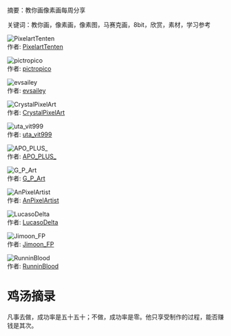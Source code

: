 摘要：教你画像素画每周分享  

关键词：教你画，像素画，像素图，马赛克画，8bit，欣赏，素材，学习参考  

![PixelartTenten](https://pbs.twimg.com/media/GwIYTzrW8AEAWI9?format=png&name=small)  
作者: [PixelartTenten](https://x.com/PixelartTenten)  

![pictropico](https://pbs.twimg.com/media/GwG8o-xaUAA8HNG?format=jpg&name=medium)  
作者: [pictropico](https://x.com/pictropico)  

![evsailey](https://pbs.twimg.com/media/GwKsg1QWQAEHbCV?format=png&name=medium)  
作者: [evsailey](https://x.com/evsailey)  

![CrystalPixelArt](https://pbs.twimg.com/media/GwJNuWFXAAAuoxw?format=png&name=medium)  
作者: [CrystalPixelArt](https://x.com/CrystalPixelArt)  

![uta_vit999](https://pbs.twimg.com/media/GwIizxNaIAERquL?format=png&name=900x900)  
作者: [uta_vit999](https://x.com/uta_vit999)  

![APO_PLUS_](https://pbs.twimg.com/media/GwNP3WQbkAA81_g?format=png&name=medium)  
作者: [APO_PLUS_](https://x.com/APO_PLUS_)  

![G_P_Art](https://pbs.twimg.com/media/GwENeQpXkAEe9mz?format=png&name=medium)  
作者: [G_P_Art](https://x.com/G_P_Art)  

![AnPixelArtist](https://pbs.twimg.com/media/GwLtKoPX0AEWFsx?format=jpg&name=medium)  
作者: [AnPixelArtist](https://x.com/AnPixelArtist)  

![LucasoDelta](https://pbs.twimg.com/media/GwKKdR6XIAAbOzb?format=png&name=medium)  
作者: [LucasoDelta](https://x.com/LucasoDelta)  

![Jimoon_FP](https://pbs.twimg.com/media/GwHjtaSWMAAHAxA?format=png&name=medium)  
作者: [Jimoon_FP](https://x.com/Jimoon_FP)  

![RunninBlood](https://pbs.twimg.com/media/GwLD1agXUAAnIjN?format=png&name=900x900)  
作者: [RunninBlood](https://x.com/RunninBlood)  

# 鸡汤摘录  

凡事去做，成功率是五十五十；不做，成功率是零。他只享受制作的过程，能否赚钱是其次。